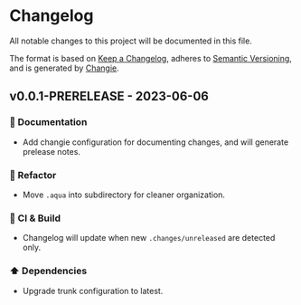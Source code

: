 # Changelog

All notable changes to this project will be documented in this file.

The format is based on [Keep a Changelog](https://keepachangelog.com/en/1.0.0/),
adheres to [Semantic Versioning](https://semver.org/spec/v2.0.0.html),
and is generated by [Changie](https://github.com/miniscruff/changie).

## v0.0.1-PRERELEASE - 2023-06-06

### 📘 Documentation

- Add changie configuration for documenting changes, and will generate prelease notes.

### 🔨 Refactor

- Move `.aqua` into subdirectory for cleaner organization.

### 🤖 CI & Build

- Changelog will update when new `.changes/unreleased` are detected only.

### ⬆️ Dependencies

- Upgrade trunk configuration to latest.
